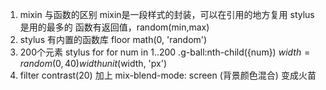 1. mixin 与函数的区别
    mixin是一段样式的封装，可以在引用的地方复用 stylus 是用的最多的
    函数有返回值，random(min,max)
2. stylus 有内置的函数库
    floor math(0, 'random')
3. 200个元素 stylus for
    for num in 1..200
        .g-ball:nth-child({num})
            $width = random(0, 40)
            width unit($width, 'px')
4. filter contrast(20) 加上 mix-blend-mode: screen (背景颜色混合) 变成火苗